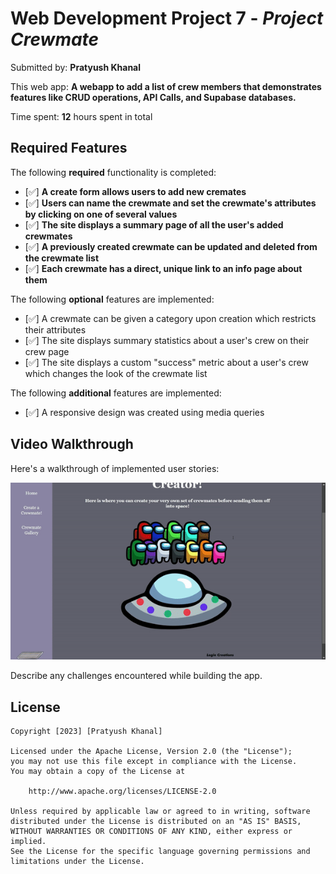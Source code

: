 # Web Development Project 7 - *Project Crewmate*

Submitted by: **Pratyush Khanal**

This web app: **A webapp to add a list of crew members that demonstrates features like CRUD operations, API Calls, and Supabase databases.**

Time spent: **12** hours spent in total

## Required Features

The following **required** functionality is completed:

- [✅] **A create form allows users to add new cremates**
- [✅] **Users can name the crewmate and set the crewmate's attributes by clicking on one of several values**
- [✅] **The site displays a summary page of all the user's added crewmates**
- [✅] **A previously created crewmate can be updated and deleted from the crewmate list**
- [✅] **Each crewmate has a direct, unique link to an info page about them**

The following **optional** features are implemented:

- [✅] A crewmate can be given a category upon creation which restricts their attributes
- [✅] The site displays summary statistics about a user's crew on their crew page 
- [✅] The site displays a custom "success" metric about a user's crew which changes the look of the crewmate list

The following **additional** features are implemented:

* [✅] A responsive design was created using media queries

## Video Walkthrough

Here's a walkthrough of implemented user stories:

<img src ="ezgif.com-video-to-gif (7).gif">

Describe any challenges encountered while building the app.

## License

    Copyright [2023] [Pratyush Khanal]

    Licensed under the Apache License, Version 2.0 (the "License");
    you may not use this file except in compliance with the License.
    You may obtain a copy of the License at

        http://www.apache.org/licenses/LICENSE-2.0

    Unless required by applicable law or agreed to in writing, software
    distributed under the License is distributed on an "AS IS" BASIS,
    WITHOUT WARRANTIES OR CONDITIONS OF ANY KIND, either express or implied.
    See the License for the specific language governing permissions and
    limitations under the License.
